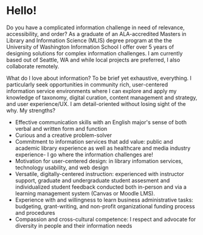 <h1>Hello!</h1>

<p class="lead">Do you have a complicated information challenge in need of relevance, accessibility, and order? As a graduate of an ALA-accredited Masters in Library and Information Science (MLIS) degree program at the the University of Washington Information School I offer over 5 years of designing solutions for complex information challenges. I am currently based out of Seattle, WA and while local projects are preferred, I also collaborate remotely.</p>

<p>What do I love about information? To be brief yet exhaustive, everything. I particularly seek opportunities in community rich, user-centered information service environments where I can explore and apply my knowledge of taxonomy, digital curation, content management and strategy, and user experience/UX. I am detail-oriented without losing sight of the why. My strengths?</p>

<ul>
<li>Effective communication skills with an English major's sense of both verbal and written form and function</li>
<li>Curious and a creative problem-solver</li>
<li>Commitment to information services that add value: public and academic library experience as well as healthcare and media industry experience- I go where the information challenges are!</li>
<li>Motivation for user-centered design: in library infomation services, technology usability, and web design</li>
<li>Versatile, digitally-centered instruction: experienced with instructor support, graduate and undergraduate student assesment and individualized student feedback conducted both in-person and via a learning management system (Canvas or Moodle LMS).</li>
<li>Experience with and willingness to learn business administrative tasks: budgeting, grant-writing, and non-profit organizational funding process and procedures</li>
<li>Compassion and cross-cultural competence: I respect and advocate for diversity in people and their information needs</li>
</ul>
